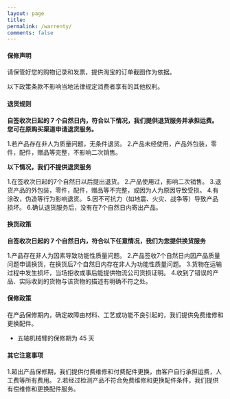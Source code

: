 ```yaml
---
layout: page
title: 
permalink: /warrenty/
comments: false
---
```


#### 保修声明
 
请保管好您的购物记录和发票，提供淘宝的订单截图作为依据。

以下政策条款不影响当地法律规定消费者享有的其他权利。

#### 退货规则
**自签收次日起的 7 个自然日内，符合以下情况，我们提供退货服务并承担运费。您可在原购买渠道申请退货服务。**

1.若产品存在非人为质量问题，无条件退货。
2.产品未经使用，产品外包装，零件，配件，赠品等完整，不影响二次销售。

**以下情况，我们不提供退货服务**

1.在签收次日起的7个自然日以后提出退货。
2.产品使用过，影响二次销售。
3.退货产品的外包装，零件，配件，赠品等不完整，或因为人为原因导致受损。
4.有涂改，伪造等行为影响退货。
5.因不可抗力（如地震、火灾、战争等）导致产品损坏。
6.确认退货服务后，没有在7个自然日内寄出产品。

#### 换货政策
**自签收次日起的 7 个自然日内，符合以下任意情况，我们为您提供换货服务**

1.产品存在非人为因素导致功能性质量问题。
2.产品签收7个自然日内因产品质量问题申请换货，在换货后7个自然日内存在非人为功能性质量问题。
3.货物在运输过程中发生损坏，当场拒收或事后能提供物流公司货损证明。
4.收到了错误的产品、实际收到的货物与该货物的描述有明确不符之处。

#### 保修政策
在产品保修期内，确定故障由材料、工艺或功能不良引起的，我们提供免费维修和更换配件。

- 五轴机械臂的保修期为 45 天

#### 其它注意事项
1.超出产品保修期，我们提供付费维修和付费配件更换，由客户自行承担运费，人工费等所有费用。
2.若经过检测产品不符合免费维修和更换配件条件，我们提供有偿维修和更换配件服务。

